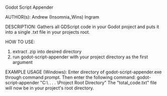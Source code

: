 Godot Script Appender

AUTHOR(s):
  Andrew (Insomnia_Wins) Ingram

DESCRIPTION:
  Gathers all GDScript code in your Godot project and puts it into a single .txt file in your projects root.

HOW TO USE:
  1) extract .zip into desired directory
  2) run godot-script-appender with your project directory as the first argument

EXAMPLE USAGE (Windows):
  Enter directory of godot-script-appender.exe through command prompt.
  Then enter the following command:
    godot-script-appender "C:\ . . . \Project Root Directory"
  The "total_code.txt" file will now be in your project's root directory.
